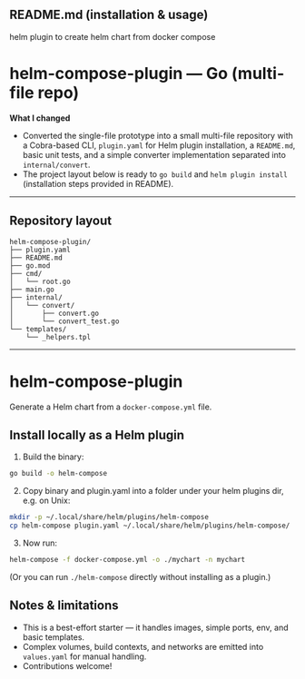 ## README.md (installation & usage)
helm plugin to create helm chart from docker compose
# helm-compose-plugin — Go (multi-file repo)

**What I changed**
- Converted the single-file prototype into a small multi-file repository with a Cobra-based CLI, `plugin.yaml` for Helm plugin installation, a `README.md`, basic unit tests, and a simple converter implementation separated into `internal/convert`.
- The project layout below is ready to `go build` and `helm plugin install` (installation steps provided in README).

---

## Repository layout

```
helm-compose-plugin/
├── plugin.yaml
├── README.md
├── go.mod
├── cmd/
│   └── root.go
├── main.go
├── internal/
│   └── convert/
│       ├── convert.go
│       └── convert_test.go
└── templates/
    └── _helpers.tpl
```

---



# helm-compose-plugin

Generate a Helm chart from a `docker-compose.yml` file.

## Install locally as a Helm plugin

1. Build the binary:

```bash
go build -o helm-compose
```

2. Copy binary and plugin.yaml into a folder under your helm plugins dir, e.g. on Unix:

```bash
mkdir -p ~/.local/share/helm/plugins/helm-compose
cp helm-compose plugin.yaml ~/.local/share/helm/plugins/helm-compose/
```

3. Now run:

```bash
helm-compose -f docker-compose.yml -o ./mychart -n mychart
```

(Or you can run `./helm-compose` directly without installing as a plugin.)

## Notes & limitations
- This is a best-effort starter — it handles images, simple ports, env, and basic templates.
- Complex volumes, build contexts, and networks are emitted into `values.yaml` for manual handling.
- Contributions welcome!



